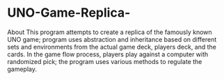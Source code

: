 # UNO-Game-Replica-
About
This program attempts to create a replica of the famously known UNO game; program uses abstraction and inheritance based on different sets and environments from the actual game deck, players deck, and the cards. In the game flow process, players play against a computer with randomized pick; the program uses various methods to regulate the gameplay.
